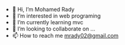 - 👋 Hi, I’m Mohamed Rady
- 👀 I’m interested in web programing
- 🌱 I’m currently learning mvc
- 💞️ I’m looking to collaborate on ...
- 📫 How to reach me mrady02@gmail.com

<!---
mrady02/mrady02 is a ✨ special ✨ repository because its `README.md` (this file) appears on your GitHub profile.
You can click the Preview link to take a look at your changes.
--->
